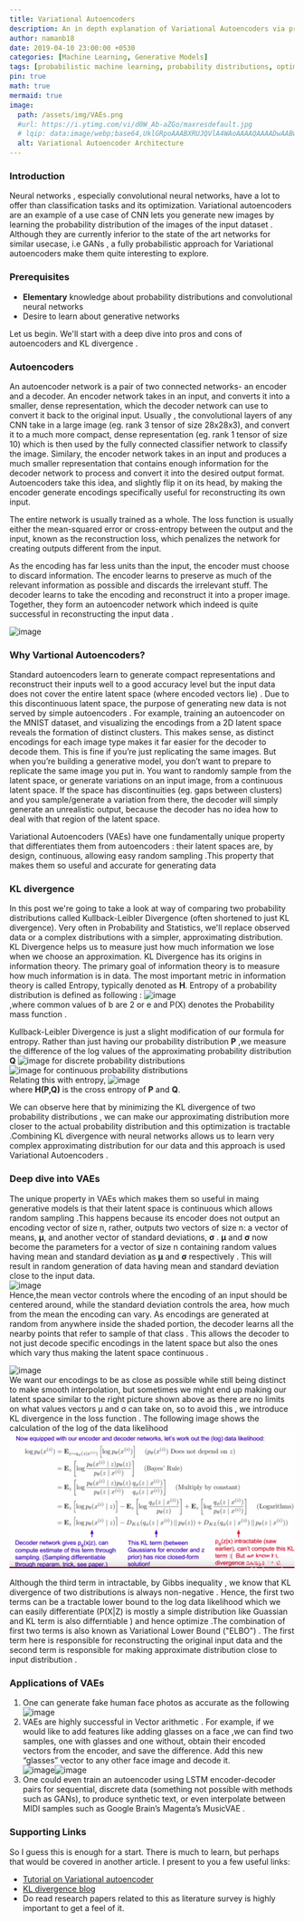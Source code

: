 ```yaml
---
title: Variational Autoencoders
description: An in depth explanation of Variational Autoencoders via probablistic understanding  
author: namanb18
date: 2019-04-10 23:00:00 +0530
categories: [Machine Learning, Generative Models]
tags: [probabilistic machine learning, probability distributions, optimizing divergences]
pin: true
math: true
mermaid: true
image:
  path: /assets/img/VAEs.png
  #url: https://i.ytimg.com/vi/d0W_Ab-aZGo/maxresdefault.jpg
  # lqip: data:image/webp;base64,UklGRpoAAABXRUJQVlA4WAoAAAAQAAAADwAABwAAQUxQSDIAAAARL0AmbZurmr57yyIiqE8oiG0bejIYEQTgqiDA9vqnsUSI6H+oAERp2HZ65qP/VIAWAFZQOCBCAAAA8AEAnQEqEAAIAAVAfCWkAALp8sF8rgRgAP7o9FDvMCkMde9PK7euH5M1m6VWoDXf2FkP3BqV0ZYbO6NA/VFIAAAA
  alt: Variational Autoencoder Architecture
---
```

### Introduction 

Neural networks , especially convolutional neural networks, have a lot to offer than classification tasks and its optimization. Variational autoencoders are an example of a use case of CNN lets you generate new images by learning the probability distribution of the images of the input dataset . Although they are currently inferior to the state of the art networks for similar usecase, i.e GANs ,  a fully probabilistic approach for Variational autoencoders make them quite interesting to explore.

### Prerequisites
* **Elementary** knowledge about probability distributions and convolutional neural networks
* Desire to learn about generative networks 

Let us begin. We'll start with a deep dive into pros and cons of autoencoders and KL divergence .

### Autoencoders

An autoencoder network is a pair of two connected networks- an encoder and a decoder. An encoder network takes in an input, and converts it into a smaller, dense representation, which the decoder network can use to convert it back to the 
original input.
Usually , the convolutional layers of any CNN take in a large image (eg. rank 3 tensor of size 28x28x3), and convert it to a much more compact, dense representation (eg. rank 1 tensor of size 10) which is then used by the fully connected classifier network to classify the image. Similary, the encoder network takes in an input and produces a much smaller representation that contains enough information for the decoder network to process and convert it into the desired output format. 
Autoencoders take this idea, and slightly flip it on its head, by making the encoder generate encodings specifically useful for reconstructing its own input.

The entire network is usually trained as a whole. The loss function is usually either the mean-squared error or cross-entropy between the output and the input, known as the reconstruction loss, which penalizes the network for creating outputs different 
from the input.

As the encoding has far less units than the input, the encoder must choose to discard information. The encoder learns to preserve as much of the relevant information as possible and discards the irrelevant stuff. The decoder learns to take the encoding and reconstruct it into a proper image. Together, they form an autoencoder network which indeed is quite successful in reconstructing the input data .

![image](https://www.oreilly.com/library/view/neural-network-programming/9781788390392/assets/f98d20e7-7c2e-4a37-8e18-5fc0bc23ab87.png)

### Why Vartional Autoencoders?

Standard autoencoders learn to generate compact representations and reconstruct their inputs well to a good accuracy level but the input data does not cover the entire latent space (where encoded vectors lie) . Due to this discontinuous latent space, the purpose of generating new data is not served by simple autoencoders .
For example, training an autoencoder on the MNIST dataset, and visualizing the encodings from a 2D latent space reveals the formation of distinct clusters. This makes sense, as distinct encodings for each image type makes it far easier for the decoder to decode them. This is fine if you’re just replicating the same images.
But when you’re building a generative model, you don’t want to prepare to replicate the same image you put in. You want to randomly sample from the latent space, or generate variations on an input image, from a continuous latent space.
If the space has discontinuities (eg. gaps between clusters) and you sample/generate a variation from there, the decoder will simply generate an unrealistic output, because the decoder has no idea how to deal with that region of the latent space.

Variational Autoencoders (VAEs) have one fundamentally unique property that differentiates them from autoencoders : their latent spaces are, by design, continuous, allowing easy random sampling .This property that makes them so useful and accurate for generating data



### KL divergence

In this post we're going to take a look at way of comparing two probability distributions called Kullback-Leibler Divergence (often shortened to just KL divergence). Very often in Probability and Statistics, we'll replace observed data or a complex distributions with a simpler, approximating distribution. KL Divergence helps us to measure just how much information we lose when we choose an approximation.
KL Divergence has its origins in information theory. The primary goal of information theory is to measure how much information is in data. The most important metric in information theory is called Entropy, typically denoted as **H**. Entropy of a probability distribution is defined as following :
![image](https://wikimedia.org/api/rest_v1/media/math/render/svg/527fa6ed7da2d6fcfb64cc71b4fc09b4c248887a)  
 ,where common values of b are 2 or e and P(X) denotes the Probability mass function .
 
 Kullback-Leibler Divergence is just a slight modification of our formula for entropy. Rather than just having our probability distribution **P** ,we measure the difference of the log values of the approximating probability distribution **Q**
 ![image](https://wikimedia.org/api/rest_v1/media/math/render/svg/726edcd02293461b82768ea2fd299c3a3ef16112)   for discrete probability distributions <br />
![image](https://wikimedia.org/api/rest_v1/media/math/render/svg/756dd25036c5da76a59e58a001f3196e059f537d)   for continuous probability distributions   
Relating this with entropy,
![image](https://wikimedia.org/api/rest_v1/media/math/render/svg/3576ec5ae54b2b2df156b620d4982009c0a73432)  
where **H(P,Q)** is the cross entropy of **P** and **Q**.

We can observe here that by  minimizing the KL divergence of two probability distributions , we can make our approximating distribution more closer to the actual probability distribution and this optimization is tractable .Combining KL divergence with neural networks allows us to learn very complex approximating distribution for our data and this approach is used Variational  Autoencoders .




### Deep dive into VAEs
The unique property in VAEs which makes them so useful in maing generative models is that their latent space is continuous which allows random sampling .This happens because its encoder does not output an encoding vector of size n, rather, outputs two vectors of size n: a vector of means, **μ**, and another vector of standard deviations, **σ** . **μ** and **σ** now become the parameters for a vector of size n containing random values having mean and standard deviation as **μ** and **σ** respectively . This will result in random generation of data having mean and standard deviation close to the input data.  
![image](https://cdn-images-1.medium.com/max/1600/1*96ho7qSyW0nKrLvSoZHOtA.png)    
Hence,the mean vector controls where the encoding of an input should be centered around, while the standard deviation controls the area, how much from the mean the encoding can vary. As encodings are generated at random from anywhere inside the shaded portion, the decoder learns all the nearby points that refer to sample of that class . This allows the decoder to not just decode specific encodings in the latent space but also the ones which vary thus making the latent space continuous .

![image](https://cdn-images-1.medium.com/max/1600/1*xCjoga9IPyNUSiz9E7ao7A.png)  
We want our encodings to be as close as possible while still being distinct to make smooth interpolation, but sometimes we might end up making our latent space similar to the right picture shown above as there are no limits on what values vectors μ and σ can take on, so to avoid this , we introduce KL divergence in the loss function . 
The following image shows the calculation of the log of the data likelihood  
![image](https://github.com/namanbiyani/images/blob/master/Screenshot%20from%202019-04-16%2010-30-17.png?raw=true)  

Although the third term in intractable, by Gibbs inequality , we know that KL divergence of two distributions is always non-negative . Hence, the first two terms can be a tractable lower bound to the log data likelihood which we can easily differentiate (P(X|Z) is mostly a simple distribution like Guassian and KL term is also differntiable ) and hence optimize .The combination of first two terms is also known as Variational Lower Bound ("ELBO") . The first term here is responsible for reconstructing the original input data and the second term is responsible for making approximate distribution close to input distribution .



### Applications of VAEs
1. One can generate fake human face photos as accurate as the following  
![image](https://cdn-images-1.medium.com/max/1600/1*EhsiaTuiKtvuRDe_wBRX5Q.png)  
2. VAEs are highly successful in Vector arithmetic . For example, if we would like to add features like adding glasses on a face ,we can find two samples, one with glasses and one without, obtain their encoded vectors from the encoder, and save the difference. Add this new “glasses” vector to any other face image and decode it.  
![image](https://cdn-images-1.medium.com/max/1200/1*YTV9WARg5fdQ2jKieExb0A.png)![image](https://cdn-images-1.medium.com/max/1200/1*El2DhlTK5duHyVxVbdqk9Q.png)  
3. One could even train an autoencoder using LSTM encoder-decoder pairs for sequential, discrete data (something not possible with methods such as GANs), to produce synthetic text, or even interpolate between MIDI samples such as Google Brain’s Magenta’s MusicVAE .




### Supporting Links

So I guess this is enough for a start. There is much to learn, but perhaps that would be covered in another article. I present to you a few useful links:

* [Tutorial on Variational autoencoder](https://wiseodd.github.io/techblog/2016/12/10/variational-autoencoder/)
* [KL divergence blog](https://www.countbayesie.com/blog/2017/5/9/kullback-leibler-divergence-explained)
*  Do read research papers related to this as literature survey is highly important to get a feel of it.

